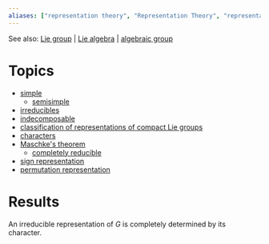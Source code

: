 ```yaml
---
aliases: ["representation theory", "Representation Theory", "representations", "representation"]
---
```


See also: [Lie group](Lie%20group) | [Lie algebra](Lie%20algebra) | [algebraic group](algebraic%20group)

# Topics

- [simple](simple)
	- [semisimple](semisimple)
- [irreducibles](irreducibles)
- [indecomposable](indecomposable)
- [classification of representations of compact Lie groups](classification%20of%20representations%20of%20compact%20Lie%20groups)
- [characters](characters)
- [Maschke's theorem](Maschke's%20theorem)
	- [completely reducible](completely%20reducible)
- [sign representation](sign%20representation)
- [permutation representation](permutation%20representation)


# Results

An irreducible representation of _G_ is completely determined by its character.